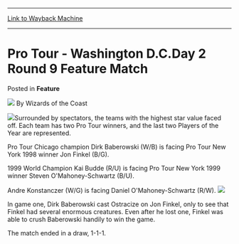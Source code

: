 
---
[Link to Wayback Machine](https://web.archive.org/web/20220521053814/https://magic.wizards.com/en/articles/archive/feature/pro-tour-washington-dcday-2-round-9-feature-match-2000-01-01)

[_metadata_:wayback_url]:- "https://magic.wizards.com/en/articles/archive/feature/pro-tour-washington-dcday-2-round-9-feature-match-2000-01-01"
[_metadata_:wayback_raw_url]:- "https://web.archive.org/web/20220521053814id_/https://magic.wizards.com/en/articles/archive/feature/pro-tour-washington-dcday-2-round-9-feature-match-2000-01-01"
[_metadata_:wayback_capture_timestamp]:- "2022-05-21 05:38:14+00:00"
[_metadata_:description]:- "Surrounded by spectators, the teams with the highest star value faced off. Each team has two Pro Tour winners, and the last two Players of the Year are represented. Pro Tour Chicago champion Dirk Baberowski (W/B) is facing Pro Tour New York 1998 winner Jon Finkel (B/G). 1999 World Champion Kai Budde (R/U) is facing Pro Tour New York 1999 winner Steven O'Mahoney-Schwartz (B/U)."
[_metadata_:generator]:- "Drupal 7 (http://drupal.org)"
---


Pro Tour - Washington D.C.Day 2 Round 9 Feature Match
=====================================================



 Posted in **Feature**







![](https://media.magic.wizards.com/styles/auth_small/public/images/person/wizards_author.jpg)
By Wizards of the Coast













![](https://media.magic.wizards.com/image_legacy_migration/sideboard/PTDC99/images/01CCCAntarctica.jpg)Surrounded by spectators, the teams with the highest star value faced off. Each team has two Pro Tour winners, and the last two Players of the Year are represented.  

 Pro Tour Chicago champion Dirk Baberowski (W/B) is facing Pro Tour New York 1998 winner Jon Finkel (B/G).  

 1999 World Champion Kai Budde (R/U) is facing Pro Tour New York 1999 winner Steven O'Mahoney-Schwartz (B/U).  

 Andre Konstanczer (W/G) is facing Daniel O'Mahoney-Schwartz (R/W).
![](https://media.magic.wizards.com/image_legacy_migration/sideboard/PTDC99/images/02FinkelHand.jpg)  

 
In game one, Dirk Baberowski cast Ostracize on Jon Finkel, only to see that Finkel had several enormous creatures. Even after he lost one, Finkel was able to crush Baberowski handily to win the game.  

 The match ended in a draw, 1-1-1.






